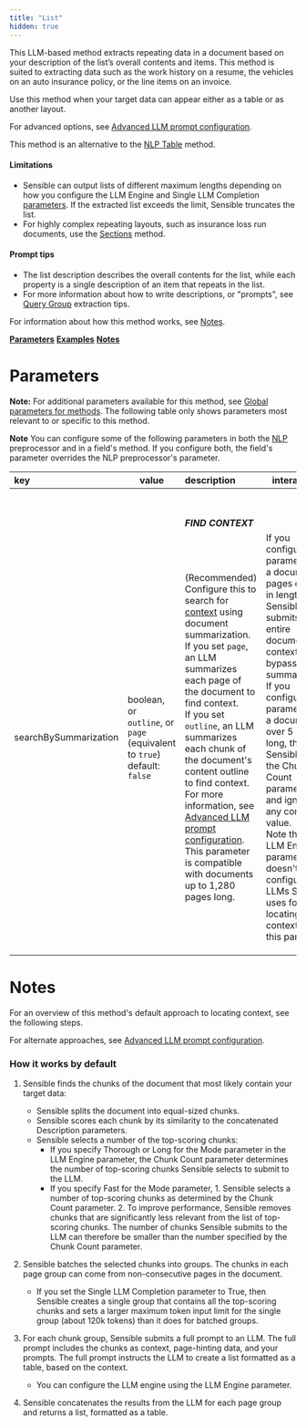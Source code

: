 ```yaml
---
title: "List"
hidden: true
---
```


This LLM-based method extracts repeating data in a document based on your description of the list’s overall contents and items. This method is suited to extracting data such as the work history on a resume, the vehicles on an auto insurance policy, or the line items on an invoice.

Use this method when your target data can appear either as a table or as another layout.

For advanced options, see [Advanced LLM prompt configuration](doc:prompt).

This method is an alternative to the [NLP Table](doc:nlp-table) method. 

#### Limitations

- Sensible can output lists of different maximum lengths depending on how you configure the LLM Engine and Single LLM Completion [parameters](doc:list#parameters). If the extracted list exceeds the limit, Sensible truncates the list.
- For highly complex repeating layouts, such as insurance loss run documents, use the [Sections](doc:sections) method.

#### Prompt tips

- The list description describes the overall contents for the list, while each property is a single description of an item that repeats in the list.
- For more information about how to write descriptions, or "prompts", see [Query Group](doc:query-group) extraction tips.

For information about how this method works, see [Notes](doc:list#notes).

[**Parameters**](doc:list#parameters)
[**Examples**](doc:list#examples)
[**Notes**](doc:list#notes)

Parameters
====

**Note:** For additional parameters available for this method, see [Global parameters for methods](doc:method#global-parameters-for-methods). The following table only shows parameters most relevant to or specific to this method. 

**Note** You can configure some of the following parameters in both the [NLP](doc:nlp) preprocessor and in a field's method. If you configure both, the field's parameter overrides the NLP preprocessor's parameter.




| key                   | **value**                                                    | description                                                  | interactions                                                 |
| :-------------------- | ------------------------------------------------------------ | :----------------------------------------------------------- | ------------------------------------------------------------ |
|                       |                                                              |                                                              |                                                              |
|                       |                                                              |                                                              |                                                              |
|                       |                                                              |                                                              |                                                              |
|                       |                                                              |                                                              |                                                              |
|                       |                                                              |                                                              |                                                              |
|                       |                                                              |                                                              |                                                              |
|                       |                                                              |                                                              |                                                              |
|                       |                                                              |                                                              |                                                              |
|                       |                                                              | ***FIND CONTEXT***                                           |                                                              |
| searchBySummarization | boolean,<br/>or<br>`outline`, or <br/>`page` (equivalent to `true`)<br/> default: `false`<br/> | (Recommended) Configure this to search for [context](doc:prompt) using document summarization.<br/>If you set `page`, an LLM summarizes each page of the document to find context. <br/>If you set `outline`, an LLM summarizes each chunk of the document's content outline to find context. For more information, see [Advanced LLM prompt configuration](doc:prompt#recommended-locate-context-by-summarizing-document).<br/>This parameter is compatible with documents up to 1,280 pages long.<br/> | If you configure this parameter for a document 5 pages or under in length, Sensible submits the entire document as context, bypassing summarization.<br/> If you configure this parameter for a document over 5 pages long, then Sensible sets the Chunk Count parameter to 5 and ignores any configured value.<br/>Note that the LLM Engine parameter doesn't configure the LLMs Sensible uses for locating context with this parameter. |
|                       |                                                              |                                                              |                                                              |
|                       |                                                              |                                                              |                                                              |
|                       |                                                              |                                                              |                                                              |





Notes
===

For an overview of this method's default approach to locating context, see the following steps. 

For alternate approaches, see [Advanced LLM prompt configuration](doc:prompt#full-prompt).

### How it works by default


1. Sensible finds the chunks of the document that most likely contain your target data: 
     - Sensible splits the document into equal-sized chunks. 
     - Sensible scores each chunk by its similarity to the concatenated Description parameters.
     - Sensible selects a number of the top-scoring chunks:
       - If you specify Thorough or Long for the Mode parameter in the LLM Engine parameter, the Chunk Count parameter determines the number of top-scoring chunks Sensible selects to submit to the LLM.
       - If you specify Fast for the Mode parameter,  1. Sensible selects a number of top-scoring chunks as determined by the Chunk Count parameter. 2. To improve performance, Sensible removes chunks that are significantly less relevant from the list of top-scoring chunks. The number of chunks Sensible submits to the LLM can therefore be smaller than the number specified by the Chunk Count parameter.

2. Sensible batches the selected chunks into groups. The chunks in each page group can come from non-consecutive pages in the document.
     - If you set the Single LLM Completion parameter to True, then Sensible creates a single group that contains all the top-scoring chunks and sets a larger maximum token input limit for the single group (about 120k tokens) than it does for batched groups.

3. For each chunk group, Sensible submits a full prompt to an LLM. The full prompt includes the chunks as context, page-hinting data, and your prompts. The full prompt instructs the LLM to create a list formatted as a table, based on the context.
     - You can configure the LLM engine using the LLM Engine parameter. 

4. Sensible concatenates the results from the LLM for each page group and returns a list, formatted as a table.



